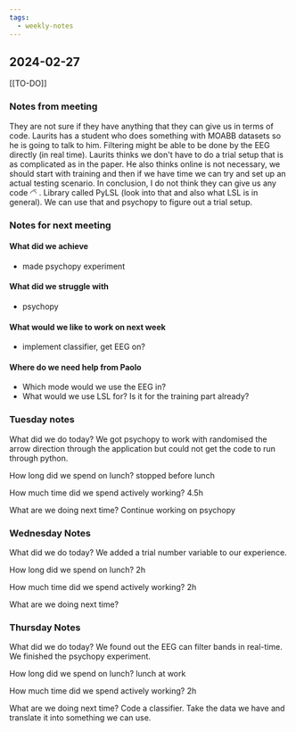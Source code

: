```yaml
---
tags:
  - weekly-notes
---
```

## 2024-02-27
[[TO-DO]]
### Notes from meeting
They are not sure if they have anything that they can give us in terms of code. Laurits has a student who does something with MOABB datasets so he is going to talk to him. 
Filtering might be able to be done by the EEG directly (in real time).
Laurits thinks we don't have to do a trial setup that is as complicated as in the paper. He also thinks online is not necessary, we should start with training and then if we have time we can try and set up an actual testing scenario. 
In conclusion, I do not think they can give us any code ◠̈ . 
Library called PyLSL (look into that and also what LSL is in general). We can use that and psychopy to figure out a trial setup. 

### Notes for next meeting
#### What did we achieve
* made psychopy experiment
#### What did we struggle with
* psychopy

#### What would we like to work on next week
* implement classifier, get EEG on?

#### Where do we need help from Paolo
* Which mode would we use the EEG in?
* What would we use LSL for? Is it for the training part already?


### Tuesday notes
What did we do today?
We got psychopy to work with randomised the arrow direction through the application but could not get the code to run through python.

How long did we spend on lunch?
stopped before lunch

How much time did we spend actively working?
4.5h

What are we doing next time?
Continue working on psychopy

### Wednesday Notes
What did we do today?
We added a trial number variable to our experience. 

How long did we spend on lunch?
2h

How much time did we spend actively working?
2h

What are we doing next time?

### Thursday Notes
What did we do today?
We found out the EEG can filter bands in real-time.
We finished the psychopy experiment.

How long did we spend on lunch?
lunch at work

How much time did we spend actively working?
2h

What are we doing next time?
Code a classifier. Take the data we have and translate it into something we can use. 
